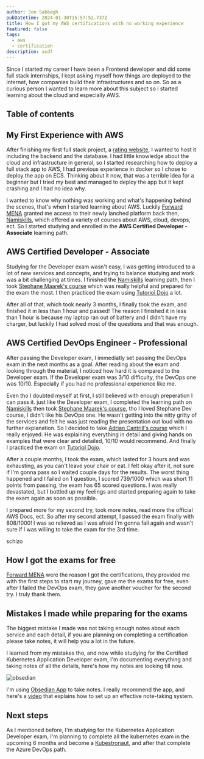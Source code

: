 ```yaml
---
author: Joe Sabbagh 
pubDatetime: 2024-01-30T15:57:52.737Z
title: How I got my AWS certifications with no working experience
featured: false
tags:
  - aws
  - certification
description: asdf
---
```

<base target="_blank">

Since I started my career I have been a Frontend developer and did some full stack internships, I kept asking myself how things are deployed to the internet, how companies build their infrastructures and so on. So as a curious person I wanted to learn more about this subject so i started learning about the cloud and especially AWS.

## Table of contents

## My First Experience with AWS

After finishing my first full stack project, a [rating website](https://github.com/joesabbagh1/rating-app), I wanted to host it including the backend and the database. I had little knowledge about the cloud and infrastructure in general, so I started researching how to deploy a full stack app to AWS, I had previous experience in docker so I chose to deploy the app on ECS. Thinking about it now, that was a terrible idea for a beginner but I tried my best and managed to deploy the app but it kept crashing and I had no idea why. 

I wanted to know why nothing was working and what's happening behind the scenes, that's when I started learning about AWS. Luckily [Forward MENA](https://forwardmena.org/) granted me access to their newly lanched platform back then, [Namiskills](https://nammiskills.org/), which offered a variety of courses about AWS, cloud, devops, ect. So I started studying and enrolled in the **AWS Certified Developer - Associate** learning path.


## AWS Certified Developer - Associate

Studying for the Developer exam wasn't easy, I was getting introduced to a lot of new services and concepts, and trying to balance studying and work was a bit challenging at times. I finished the [Namiskills](https://nammiskills.org/) learning path, then I took [Stephane Maarek's course](https://www.udemy.com/course/aws-certified-developer-associate-dva-c01/) which was really helpful and prepared for the exam the most. I then practiced the exam using [Tutoriol Dojo](https://tutorialsdojo.com/) a lot.

After all of that, which took nearly 3 months, I finally took the exam, and finished it in less than 1 hour and passed! The reason I finished it in less than 1 hour is because my laptop ran out of battery and I didn't have my charger, but luckily I had solved most of the questions and that was enough.


## AWS Certified DevOps Engineer - Professional

After passing the Developer exam, I immediatly set passing the DevOps exam in the next months as a goal. After reading about the exam and looking through the material, I noticed how hard it is compared to the Developer exam. If the Developer exam was 3/10 difficulty, the DevOps one was 10/10. Especially if you had no professional experience like me. 

Even tho I doubted myself at first, I still believed with enough preperation I can pass it. just like the Developer exam, I completed the learning path on [Namiskills](https://nammiskills.org/) then took [Stephane Maarek's course](https://www.udemy.com/course/aws-certified-devops-engineer-professional-hands-on/), tho I loved Stephane Dev course, I didn't like his DevOps one. He wasn't getting into the nitty gritty of the services and felt he was just reading the presentation out loud with no further explanation. So I decided to take [Adrian Cantrill's course](https://learn.cantrill.io/p/aws-certified-devops-engineer-professional) which I really enjoyed. He was explaining everything in detail and giving hands on examples that were clear and detailed, 10/10 would recommend. And finally I practiced the exam on [Tutoriol Dojo](https://tutorialsdojo.com/).

After a couple months, I took the exam, which lasted for 3 hours and was exhausting, as you can't leave your chair or eat. I felt okay after it, not sure if I'm gonna pass so I waited couple days for the results. The worst thing happened and I failed on 1 question, I scored 739/1000 which was short 11 points from passing, the exam has 65 scored questions. I was really devastated, but I bottled up my feelings and started preparing again to take the exam again as soon as possible. 

I prepared more for my second try, took more notes, read more the official AWS Docs, ect. So after my second attempt, I passed the exam finally with 808/1000! I was so relieved as I was afraid I'm gonna fail again and wasn't sure if I was willing to take the exam for the 3rd time.

schizo

## How I got the exams for free

[Forward MENA](https://forwardmena.org/) were the reason I got the certifications, they provided me with the first steps to start my journey, gave me the exams for free, even after I failed the DevOps exam, they gave another voucher for the second try. I truly thank them. 

## Mistakes I made while preparing for the exams

The biggest mistake I made was not taking enough notes about each service and each detail, if you are planning on completing a certification please take notes, it will help you a lot in the future. 

I learned from my mistakes tho, and now while studying for the Certified Kubernetes Application Developer exam, I'm documenting everything and taking notes of all the details, here's how my notes are looking till now.

![obsedian](@assets/images/obsedian.png)

I'm using [Obsedian App](https://obsidian.md/) to take notes. I really recommend the app, and here's a [video](https://youtu.be/oxUVn37-Igk?si=mM51mMo3dxohDIe7) that explains how to set up an effective note-taking system.

## Next steps

As I mentioned before, I'm studying for the Kubernetes Application Developer exam, I'm planning to complete all the kubernetes exam in the upcoming 6 months and become a [Kubestronaut](https://training.linuxfoundation.org/resources/kubestronaut-program/#:~:text=The%20Kubestronaut%20Program%20recognizes%20community,an%20exclusive%20jacket%20and%20more), and after that complete the Azure DevOps path.
